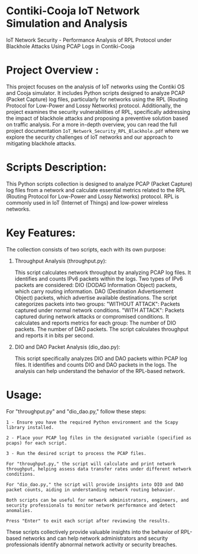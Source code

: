 # Contiki-Cooja IoT Network Simulation and Analysis

IoT Network Security - Performance Analysis of RPL Protocol under Blackhole Attacks Using PCAP Logs in Contiki-Cooja

# Project Overview :

This project focuses on the analysis of IoT networks using the Contiki OS and Cooja simulator. It includes Python scripts designed to analyze PCAP (Packet Capture) log files, particularly for networks using the RPL (Routing Protocol for Low-Power and Lossy Networks) protocol. Additionally, the project examines the security vulnerabilities of RPL, specifically addressing the impact of blackhole attacks and proposing a preventive solution based on traffic analysis.
For a more in-depth overview, you can read the full project documentation `IoT_Network_Security_RPL_Blackhole.pdf` where we explore the security challenges of IoT networks and our approach to mitigating blackhole attacks.

# Scripts Description:

This Python scripts collection is designed to analyze PCAP (Packet Capture) log files from a network and calculate essential metrics related to the RPL (Routing Protocol for Low-Power and Lossy Networks) protocol. RPL is commonly used in IoT (Internet of Things) and low-power wireless networks.

# Key Features:

The collection consists of two scripts, each with its own purpose:

1. Throughput Analysis (throughput.py):

    This script calculates network throughput by analyzing PCAP log files.
    It identifies and counts IPv6 packets within the logs.
    Two types of IPv6 packets are considered:
        DIO (DODAG Information Object) packets, which carry routing information.
        DAO (Destination Advertisement Object) packets, which advertise available destinations.
    The script categorizes packets into two groups:
        "WITHOUT ATTACK": Packets captured under normal network conditions.
        "WITH ATTACK": Packets captured during network attacks or compromised conditions.
    It calculates and reports metrics for each group:
        The number of DIO packets.
        The number of DAO packets.
    The script calculates throughput and reports it in bits per second.

2. DIO and DAO Packet Analysis (dio_dao.py):

    This script specifically analyzes DIO and DAO packets within PCAP log files.
    It identifies and counts DIO and DAO packets in the logs.
    The analysis can help understand the behavior of the RPL-based network.

# Usage:

For "throughput.py" and "dio_dao.py," follow these steps:

    1 - Ensure you have the required Python environment and the Scapy library installed.

    2 - Place your PCAP log files in the designated variable (specified as pcaps) for each script.

    3 - Run the desired script to process the PCAP files.

    For "throughput.py," the script will calculate and print network throughput, helping assess data transfer rates under different network conditions.

    For "dio_dao.py," the script will provide insights into DIO and DAO packet counts, aiding in understanding network routing behavior.

    Both scripts can be useful for network administrators, engineers, and security professionals to monitor network performance and detect anomalies.

    Press "Enter" to exit each script after reviewing the results.

These scripts collectively provide valuable insights into the behavior of RPL-based networks and can help network administrators and security professionals identify abnormal network activity or security breaches.
